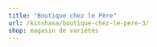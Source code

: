 ```yaml
---
title: "Boutique chez le Père"
url: /kinshasa/boutique-chez-le-pere-3/
shop: magasin de variétés
---
```

